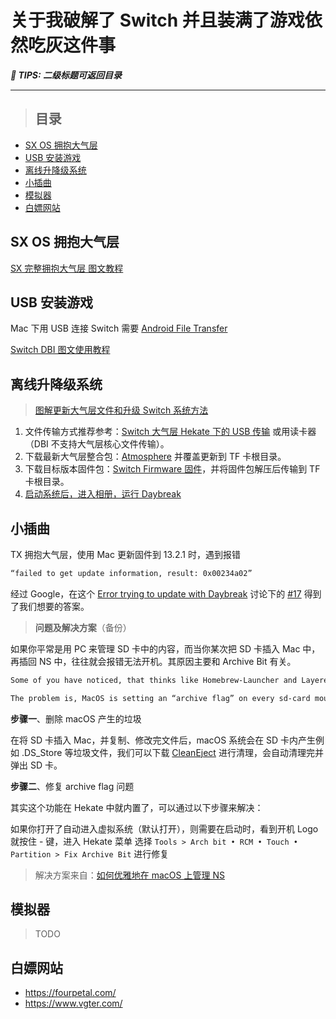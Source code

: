 # 关于我破解了 Switch 并且装满了游戏依然吃灰这件事<!-- omit in toc -->

***👀 TIPS: 二级标题可返回目录***

---

> ## 目录

- [SX OS 拥抱大气层](#sx-os-拥抱大气层)
- [USB 安装游戏](#usb-安装游戏)
- [离线升降级系统](#离线升降级系统)
- [小插曲](#小插曲)
- [模拟器](#模拟器)
- [白嫖网站](#白嫖网站)

## SX OS 拥抱大气层

[SX 完整拥抱大气层 图文教程](https://shipengliang.com/games/sx-%e5%ae%8c%e6%95%b4%e6%8b%a5%e6%8a%b1%e5%a4%a7%e6%b0%94%e5%b1%82-%e5%9b%be%e6%96%87%e6%95%99%e7%a8%8b.html)

## USB 安装游戏

Mac 下用 USB 连接 Switch 需要 [Android File Transfer](https://www.android.com/filetransfer/)

[Switch DBI 图文使用教程](https://shipengliang.com/games/switch-dbi-%e5%9b%be%e6%96%87%e4%bd%bf%e7%94%a8%e6%95%99%e7%a8%8b.html)

## 离线升降级系统

> [图解更新大气层文件和升级 Switch 系统方法](http://www.265xh.com/nszhinan/4464.html)

1. 文件传输方式推荐参考：[Switch 大气层 Hekate 下的 USB 传输](https://shipengliang.com/games/switch-%e5%a4%a7%e6%b0%94%e5%b1%82-hekate%e4%b8%8b%e7%9a%84usb%e4%bc%a0%e8%be%93.html) 或用读卡器（DBI 不支持大气层核心文件传输）。
2. 下载最新大气层整合包：[Atmosphere](https://github.com/AK478BB/AK-Atmosphere/releases) 并覆盖更新到 TF 卡根目录。
3. 下载目标版本固件包：[Switch Firmware 固件](https://github.com/THZoria/NX_Firmware/releases)，并将固件包解压后传输到 TF 卡根目录。
4. [启动系统后，进入相册，运行 Daybreak](https://shipengliang.com/games/switch-%e5%a4%a7%e6%b0%94%e5%b1%82-atmosphere-%e5%a6%82%e4%bd%95%e7%a6%bb%e7%ba%bf%e5%8d%87%e7%ba%a7%e7%b3%bb%e7%bb%9f.html)

## 小插曲

TX 拥抱大气层，使用 Mac 更新固件到 13.2.1 时，遇到报错

```sh
“failed to get update information, result: 0x00234a02”
```

经过 Google，在这个 [Error trying to update with Daybreak](https://gbatemp.net/threads/error-trying-to-update-with-daybreak.579036/) 讨论下的 [#17](https://gbatemp.net/threads/error-trying-to-update-with-daybreak.579036/#post-9299632) 得到了我们想要的答案。

> **问题及解决方案**（备份）

如果你平常是用 PC 来管理 SD 卡中的内容，而当你某次把 SD 卡插入 Mac 中，再插回 NS 中，往往就会报错无法开机。其原因主要和 Archive Bit 有关。

```sh
Some of you have noticed, that thinks like Homebrew-Launcher and LayeredFS-Injects aren’t working as expected when using MacOS for SD-Card-Management.

The problem is, MacOS is setting an “archive flag” on every sd-card mounted and the switch won’t read that folders.
```

**步骤一**、删除 macOS 产生的垃圾

在将 SD 卡插入 Mac，并复制、修改完文件后，macOS 系统会在 SD 卡内产生例如 .DS_Store 等垃圾文件，我们可以下载 [CleanEject](https://www.javawa.nl/cleaneject_en.html) 进行清理，会自动清理完并弹出 SD 卡。

**步骤二**、修复 archive flag 问题

其实这个功能在 Hekate 中就内置了，可以通过以下步骤来解决：

如果你打开了自动进入虚拟系统（默认打开），则需要在启动时，看到开机 Logo 就按住 - 键，进入 Hekate 菜单
选择 `Tools > Arch bit • RCM • Touch • Partition > Fix Archive Bit` 进行修复

> 解决方案来自：[如何优雅地在 macOS 上管理 NS](https://blog.dov.moe/posts/52726/)

## 模拟器

> TODO

## 白嫖网站

- <https://fourpetal.com/>
- <https://www.vgter.com/>
